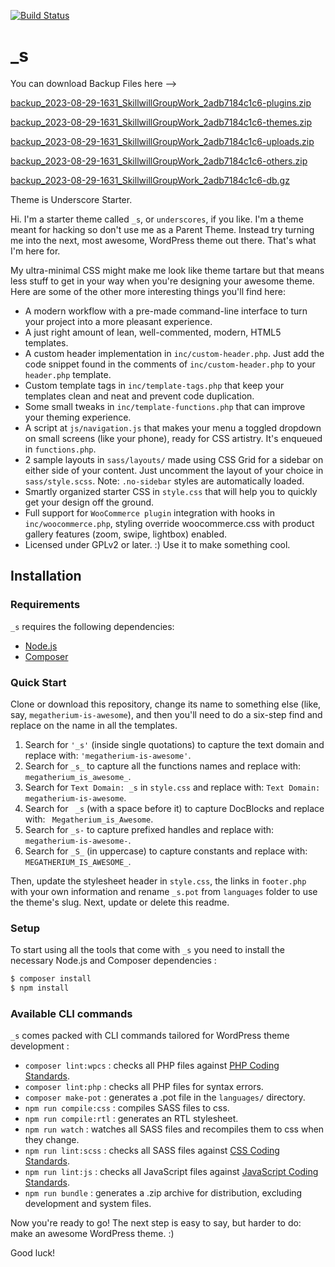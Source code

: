 [![Build Status](https://travis-ci.org/Automattic/_s.svg?branch=master)](https://travis-ci.org/Automattic/_s)

_s
===
You can download Backup Files here --> 

[backup_2023-08-29-1631_SkillwillGroupWork_2adb7184c1c6-plugins.zip](https://github.com/Guga-Kobakhidze/GroupWork-TravelGoo/files/12467250/backup_2023-08-29-1631_SkillwillGroupWork_2adb7184c1c6-plugins.zip)


[backup_2023-08-29-1631_SkillwillGroupWork_2adb7184c1c6-themes.zip](https://github.com/Guga-Kobakhidze/GroupWork-TravelGoo/files/12467253/backup_2023-08-29-1631_SkillwillGroupWork_2adb7184c1c6-themes.zip)


[backup_2023-08-29-1631_SkillwillGroupWork_2adb7184c1c6-uploads.zip](https://github.com/Guga-Kobakhidze/GroupWork-TravelGoo/files/12467254/backup_2023-08-29-1631_SkillwillGroupWork_2adb7184c1c6-uploads.zip)


[backup_2023-08-29-1631_SkillwillGroupWork_2adb7184c1c6-others.zip](https://github.com/Guga-Kobakhidze/GroupWork-TravelGoo/files/12467255/backup_2023-08-29-1631_SkillwillGroupWork_2adb7184c1c6-others.zip)


[backup_2023-08-29-1631_SkillwillGroupWork_2adb7184c1c6-db.gz](https://github.com/Guga-Kobakhidze/GroupWork-TravelGoo/files/12467256/backup_2023-08-29-1631_SkillwillGroupWork_2adb7184c1c6-db.gz)

Theme is Underscore Starter.

Hi. I'm a starter theme called `_s`, or `underscores`, if you like. I'm a theme meant for hacking so don't use me as a Parent Theme. Instead try turning me into the next, most awesome, WordPress theme out there. That's what I'm here for.

My ultra-minimal CSS might make me look like theme tartare but that means less stuff to get in your way when you're designing your awesome theme. Here are some of the other more interesting things you'll find here:

* A modern workflow with a pre-made command-line interface to turn your project into a more pleasant experience.
* A just right amount of lean, well-commented, modern, HTML5 templates.
* A custom header implementation in `inc/custom-header.php`. Just add the code snippet found in the comments of `inc/custom-header.php` to your `header.php` template.
* Custom template tags in `inc/template-tags.php` that keep your templates clean and neat and prevent code duplication.
* Some small tweaks in `inc/template-functions.php` that can improve your theming experience.
* A script at `js/navigation.js` that makes your menu a toggled dropdown on small screens (like your phone), ready for CSS artistry. It's enqueued in `functions.php`.
* 2 sample layouts in `sass/layouts/` made using CSS Grid for a sidebar on either side of your content. Just uncomment the layout of your choice in `sass/style.scss`.
Note: `.no-sidebar` styles are automatically loaded.
* Smartly organized starter CSS in `style.css` that will help you to quickly get your design off the ground.
* Full support for `WooCommerce plugin` integration with hooks in `inc/woocommerce.php`, styling override woocommerce.css with product gallery features (zoom, swipe, lightbox) enabled.
* Licensed under GPLv2 or later. :) Use it to make something cool.

Installation
---------------

### Requirements

`_s` requires the following dependencies:

- [Node.js](https://nodejs.org/)
- [Composer](https://getcomposer.org/)

### Quick Start

Clone or download this repository, change its name to something else (like, say, `megatherium-is-awesome`), and then you'll need to do a six-step find and replace on the name in all the templates.

1. Search for `'_s'` (inside single quotations) to capture the text domain and replace with: `'megatherium-is-awesome'`.
2. Search for `_s_` to capture all the functions names and replace with: `megatherium_is_awesome_`.
3. Search for `Text Domain: _s` in `style.css` and replace with: `Text Domain: megatherium-is-awesome`.
4. Search for <code>&nbsp;_s</code> (with a space before it) to capture DocBlocks and replace with: <code>&nbsp;Megatherium_is_Awesome</code>.
5. Search for `_s-` to capture prefixed handles and replace with: `megatherium-is-awesome-`.
6. Search for `_S_` (in uppercase) to capture constants and replace with: `MEGATHERIUM_IS_AWESOME_`.

Then, update the stylesheet header in `style.css`, the links in `footer.php` with your own information and rename `_s.pot` from `languages` folder to use the theme's slug. Next, update or delete this readme.

### Setup

To start using all the tools that come with `_s`  you need to install the necessary Node.js and Composer dependencies :

```sh
$ composer install
$ npm install
```

### Available CLI commands

`_s` comes packed with CLI commands tailored for WordPress theme development :

- `composer lint:wpcs` : checks all PHP files against [PHP Coding Standards](https://developer.wordpress.org/coding-standards/wordpress-coding-standards/php/).
- `composer lint:php` : checks all PHP files for syntax errors.
- `composer make-pot` : generates a .pot file in the `languages/` directory.
- `npm run compile:css` : compiles SASS files to css.
- `npm run compile:rtl` : generates an RTL stylesheet.
- `npm run watch` : watches all SASS files and recompiles them to css when they change.
- `npm run lint:scss` : checks all SASS files against [CSS Coding Standards](https://developer.wordpress.org/coding-standards/wordpress-coding-standards/css/).
- `npm run lint:js` : checks all JavaScript files against [JavaScript Coding Standards](https://developer.wordpress.org/coding-standards/wordpress-coding-standards/javascript/).
- `npm run bundle` : generates a .zip archive for distribution, excluding development and system files.

Now you're ready to go! The next step is easy to say, but harder to do: make an awesome WordPress theme. :)

Good luck!
